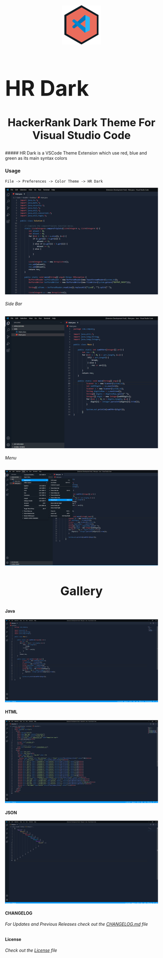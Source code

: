 <p align="center">
<img style="align-items: center" src="./hr-dark.png">
</p>
<div style="align-items:center">
<h1 style="font-size: 70px">HR Dark</h1></center>

<h2 style="font-size: 35px; text-align: center">HackerRank Dark Theme For Visual Studio Code</h2>
</div>
##### HR Dark is a VSCode Theme Extension which use red, blue and green as its main syntax colors

### Usage

```
File -> Preferences -> Color Theme -> HR Dark
```

![closed](./img/closedSidebar.png)

###### Side Bar

![sidebar](./img/openSidebar.png)

###### Menu

![Menu](./img/openedMenu.png)

<center><h2 style="font-size: 40px">Gallery</h2></center>

#### Java

![Java](./img/java.png)

#### HTML

![html](./img/html.png)

#### JSON

![json](./img/json.png)

#### CHANGELOG

###### For Updates and Previous Releases check out the [CHANGELOG.md](./CHANGEGLOG.md) file

#### License

###### Check out the [License](./LICENSE) file
